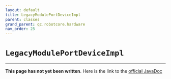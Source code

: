 ```yaml
---
layout: default
title: LegacyModulePortDeviceImpl
parent: classes
grand_parent: qc.robotcore.hardware
nav_order: 25
---
```

# `LegacyModulePortDeviceImpl`
---
**This page has not yet been written**. Here is the link to the [official JavaDoc](https://ftctechnh.github.io/ftc_app/doc/javadoc/com/qualcomm/robotcore/hardware/LegacyModulePortDeviceImpl.html)
        